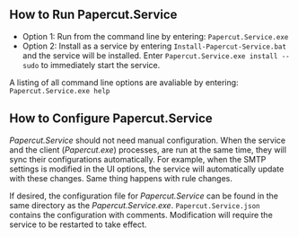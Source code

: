 ## How to Run Papercut.Service

- Option 1:
Run from the command line by entering: `Papercut.Service.exe`
- Option 2: Install as a service by entering `Install-Papercut-Service.bat` and the service will be installed. Enter `Papercut.Service.exe install --sudo` to immediately start the service.

A listing of all command line options are avaliable by entering: `Papercut.Service.exe help`

## How to Configure Papercut.Service

_Papercut.Service_ should not need manual configuration. When the service and the client (_Papercut.exe_) processes, are run at the same time, they will sync their configurations automatically. For example, when the SMTP settings is modified in the UI options, the service will automatically update with these changes. Same thing happens with rule changes.

 If desired, the configuration file for _Papercut.Service_ can be found in the same directory as the _Papercut.Service.exe_. `Papercut.Service.json` contains the configuration with comments. Modification will require the service to be restarted to take effect.
